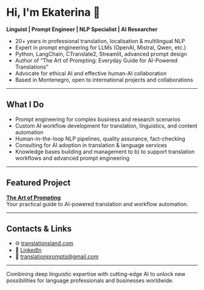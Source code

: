 # Hi, I'm Ekaterina 👋

**Linguist | Prompt Engineer | NLP Specialist | AI Researcher**

- 20+ years in professional translation, localisation & multilingual NLP
- Expert in prompt engineering for LLMs (OpenAI, Mistral, Qwen, etc.)
- Python, LangChain, CTranslate2, Streamlit, advanced prompt design
- Author of “The Art of Prompting: Everyday Guide for AI-Powered Translations”
- Advocate for ethical AI and effective human-AI collaboration
- Based in Montenegro, open to international projects and collaborations

---

## What I Do

- Prompt engineering for complex business and research scenarios
- Custom AI workflow development for translation, linguistics, and content automation
- Human-in-the-loop NLP pipelines, quality assurance, fact-checking
- Consulting for AI adoption in translation & language services
- Knowledge bases building and management to b) to support translation workflows and advanced prompt engineering

---

## Featured Project

**[The Art of Prompting](https://github.com/Hatshepsuth/The-Art-of-Prompting-Translation-with-AI)**  
Your practical guide to AI-powered translation and workflow automation.

---

## Contacts & Links

- 🌐 [translationsland.com](https://translationsland.com)
- 💼 [LinkedIn](https://www.linkedin.com/in/linguist-ai/)
- 📧 translationprompts@gmail.com

---
Combining deep linguistic expertise with cutting-edge AI to unlock new possibilities for language professionals and businesses worldwide.

